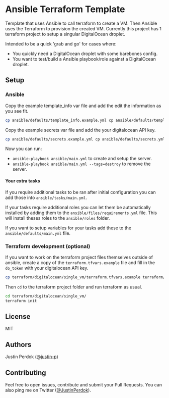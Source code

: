 # Ansible Terraform Template

Template that uses Ansible to call terraform to create a VM. Then Ansible uses the Terraform to provision the created VM. Currently this project has 1 terraform project to setup a singular DigitalOcean droplet.

Intended to be a quick 'grab and go' for cases where:

- You quickly need a DigitalOcean droplet with some barebones config.
- You want to test/build a Ansible playbook/role against a DigitalOcean droplet.

## Setup

### Ansible

Copy the example template_info var file and add the edit the information as you see fit.

```bash
cp ansible/defaults/template_info.example.yml cp ansible/defaults/template_info.yml 
```

Copy the example secrets var file and add the your digitalocean API key.

```bash
cp ansible/defaults/secrets.example.yml cp ansible/defaults/secrets.yml 
```

Now you can run:

- `ansible-playbook ansible/main.yml` to create and setup the server.
- `ansible-playbook ansible/main.yml --tags=destroy` to remove the server.

#### Your extra tasks

If you require additional tasks to be ran after initial configuration you can add those into `ansible/tasks/main.yml`.

If your tasks require additional roles you can let them be automatically installed by adding them to the `ansible/files/requirements.yml` file. This will install theses roles to the `ansible/roles` folder.

If you want to setup variables for your tasks add these to the `ansible/defaults/main.yml` file.

### Terraform development (optional)

If you want to work on the terraform project files themselves outside of ansible, create a copy of the `terraform.tfvars.example` file and fill in the `do_token` with your digitalocean API key.

```bash
cp terraform/digitalocean/single_vm/terraform.tfvars.example terraform/digitalocean/single_vm/terraform.tfvars 
```

Then `cd` to the terraform project folder and run terraform as usual.

```bash
cd terraform/digitalocean/single_vm/
terraform init
```

## License

MIT

## Authors

Justin Perdok ([@justin-p](https://github.com/justin-p/))

## Contributing

Feel free to open issues, contribute and submit your Pull Requests. You can also ping me on Twitter ([@JustinPerdok](https://twitter.com/JustinPerdok)).

